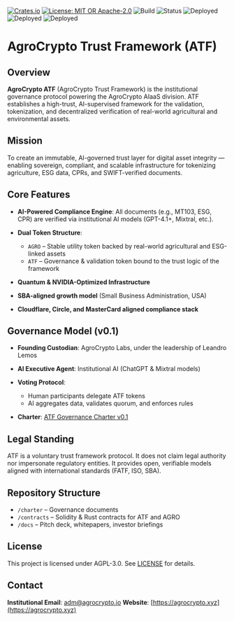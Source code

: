 [![Crates.io](https://img.shields.io/crates/v/agrocrypto-core.svg)](https://crates.io/crates/agrocrypto-core)
[![License: MIT OR Apache-2.0](https://img.shields.io/crates/l/agrocrypto-core)](https://opensource.org/licenses)
![Build](https://img.shields.io/badge/build-passing-brightgreen)
![Status](https://img.shields.io/badge/project-Verified%20Blockchain%20Infra-orange)
![Deployed](https://img.shields.io/badge/deployed-AWS-blue)
![Deployed](https://img.shields.io/badge/deployed-Cloudflare-orange)
![Deployed](https://img.shields.io/badge/deployed-OpenAI-black) 

# AgroCrypto Trust Framework (ATF)

## Overview

**AgroCrypto ATF** (AgroCrypto Trust Framework) is the institutional governance protocol powering the AgroCrypto AIaaS division. ATF establishes a high-trust, AI-supervised framework for the validation, tokenization, and decentralized verification of real-world agricultural and environmental assets.

## Mission

To create an immutable, AI-governed trust layer for digital asset integrity — enabling sovereign, compliant, and scalable infrastructure for tokenizing agriculture, ESG data, CPRs, and SWIFT-verified documents.

## Core Features

* **AI-Powered Compliance Engine**: All documents (e.g., MT103, ESG, CPR) are verified via institutional AI models (GPT-4.1+, Mixtral, etc.).
* **Dual Token Structure**:

  * `AGRO` – Stable utility token backed by real-world agricultural and ESG-linked assets
  * `ATF` – Governance & validation token bound to the trust logic of the framework
* **Quantum & NVIDIA-Optimized Infrastructure**
* **SBA-aligned growth model** (Small Business Administration, USA)
* **Cloudflare, Circle, and MasterCard aligned compliance stack**

## Governance Model (v0.1)

* **Founding Custodian**: AgroCrypto Labs, under the leadership of Leandro Lemos
* **AI Executive Agent**: Institutional AI (ChatGPT & Mixtral models)
* **Voting Protocol**:

  * Human participants delegate ATF tokens
  * AI aggregates data, validates quorum, and enforces rules
* **Charter**: [ATF Governance Charter v0.1](./ATF_Governance_Charter_v0.1.md)

## Legal Standing

ATF is a voluntary trust framework protocol. It does not claim legal authority nor impersonate regulatory entities. It provides open, verifiable models aligned with international standards (FATF, ISO, SBA).

## Repository Structure

* `/charter` – Governance documents
* `/contracts` – Solidity & Rust contracts for ATF and AGRO
* `/docs` – Pitch deck, whitepapers, investor briefings

## License

This project is licensed under AGPL-3.0. See [LICENSE](./LICENSE) for details.

## Contact

**Institutional Email**: [adm@agrocrypto.io](mailto:adm@agrocrypto.io)
**Website**: [https://agrocrypto.xyz](https://agrocrypto.xyz)
